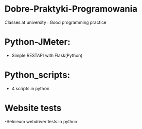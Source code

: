# Dobre-Praktyki-Programowania
Classes at university : Good programming practice

# Python-JMeter:
  - Simple RESTAPI with Flask(Python) 
  
  
# Python_scripts:
  - 4 scripts in python
# Website tests
-Selnieum webdriver tests in python
